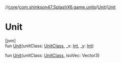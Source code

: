 //[core](../../../index.md)/[com.shinkson47.SplashX6.game.units](../index.md)/[Unit](index.md)/[Unit](-unit.md)

# Unit

[jvm]\
fun [Unit](-unit.md)(unitClass: [UnitClass](../-unit-class/index.md), _x: [Int](https://kotlinlang.org/api/latest/jvm/stdlib/kotlin/-int/index.html), _y: [Int](https://kotlinlang.org/api/latest/jvm/stdlib/kotlin/-int/index.html))

fun [Unit](-unit.md)(unitClass: [UnitClass](../-unit-class/index.md), isoVec: Vector3)
